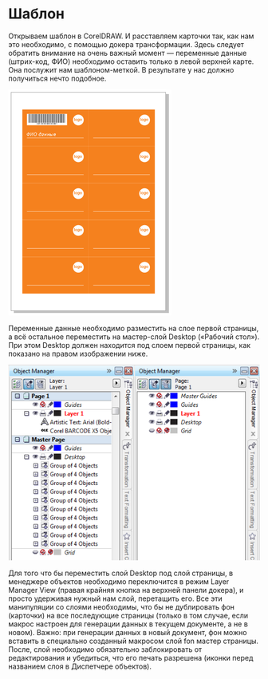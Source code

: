 # Шаблон

Открываем шаблон в CorelDRAW. И расставляем карточки так, как нам это необходимо, с помощью докера трансформации. Здесь следует обратить внимание на очень важный момент — переменные данные (штрих-код, ФИО) необходимо оставить только в левой верхней карте. Она послужит нам шаблоном-меткой. В результате у нас должно получиться нечто подобное.

![app](./images/cg04.png)

Переменные данные необходимо разместить на слое первой страницы, а всё остальное переместить на мастер-слой Desktop («Рабочий стол»). При этом Desktop должен находится под слоем первой страницы, как показано на правом изображении ниже.

![app](./images/cg05_0.png)

Для того что бы переместить слой Desktop под слой страницы, в менеджере объектов необходимо переключится в режим Layer Manager View (правая крайняя кнопка на верхней панели докера), и просто удерживая нужный нам слой, перетащить его.
Все эти манипуляции со слоями необходимы, что бы не дублировать фон (карточки) на все последующие страницы (только в том случае, если макрос настроен для генерации данных в текущем документе, а не в новом).
Важно: при генерации данных в новый документ, фон можно вставить в специально созданный макросом слой fon мастер страницы. После, слой необходимо обязательно заблокировать от редактирования и убедиться, что его печать разрешена (иконки перед названием слоя в Диспетчере объектов).
